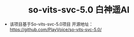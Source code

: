 <div align="center">
    <h1> so-vits-svc-5.0 白神遥AI </h1>
</div>

- 该项目基于So-vits-svc-5.0项目 开源地址：https://github.com/PlayVoice/so-vits-svc-5.0/


